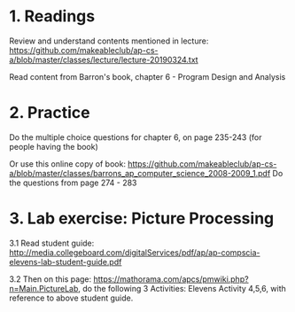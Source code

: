 # 1. Readings

Review and understand contents mentioned in lecture: https://github.com/makeableclub/ap-cs-a/blob/master/classes/lecture/lecture-20190324.txt

Read content from Barron's book, chapter 6 - Program Design and Analysis

# 2. Practice

Do the multiple choice questions for chapter 6, on page 235-243 (for people having the book)

Or use this online copy of book:
https://github.com/makeableclub/ap-cs-a/blob/master/classes/barrons_ap_computer_science_2008-2009_1.pdf
Do the questions from page 274 - 283

# 3. Lab exercise: Picture Processing

3.1 Read student guide: http://media.collegeboard.com/digitalServices/pdf/ap/ap-compscia-elevens-lab-student-guide.pdf

3.2 Then on this page: https://mathorama.com/apcs/pmwiki.php?n=Main.PictureLab, do the following 3 Activities: Elevens Activity 4,5,6, with reference to above student guide.
